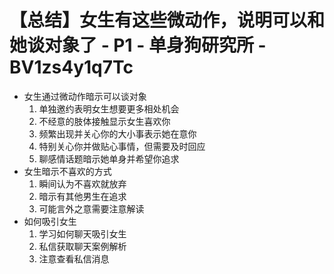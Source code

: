 # 【总结】女生有这些微动作，说明可以和她谈对象了 - P1 - 单身狗研究所 - BV1zs4y1q7Tc

-   女生通过微动作暗示可以谈对象
    1.  单独邀约表明女生想要更多相处机会
    2.  不经意的肢体接触显示女生喜欢你
    3.  频繁出现并关心你的大小事表示她在意你
    4.  特别关心你并做贴心事情，但需要及时回应
    5.  聊感情话题暗示她单身并希望你追求
-   女生暗示不喜欢的方式
    1.  瞬间认为不喜欢就放弃
    2.  暗示有其他男生在追求
    3.  可能言外之意需要注意解读
-   如何吸引女生
    1.  学习如何聊天吸引女生
    2.  私信获取聊天案例解析
    3.  注意查看私信消息
